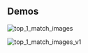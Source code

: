 ## Demos

![top_1_match_images](./assets/top_1_match_images.gif)

![top_1_match_images_v1](./assets/top_1_match_images_v1.gif)